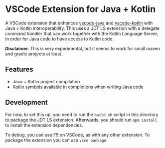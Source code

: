 # VSCode Extension for Java + Kotlin

A VSCode extension that enhances [vscode-java](https://github.com/redhat-developer/vscode-java) and [vscode-kotlin](https://github.com/fwcd/vscode-kotlin) with Java + Kotlin interoperability. This uses a JDT LS extension with a delegate command handler that can work together with the Kotlin Language Server, in order for Java code to have access to Kotlin code.

**Disclaimer**: This is very experimental, but it seems to work for small maven and gradle projects at least.

## Features

- Java + Kotlin project compilation
- Kotlin symbols available in completions when writing Java code

## Development

For now, to set this up, you need to run the `build.sh` script in this directory to package the JDT LS extension. Afterwards, you should run `npm install` to install the extension dependencies.

To debug, you can use F5 on VSCode, as with any other extension. To package the extension you can use `vsce package`.
